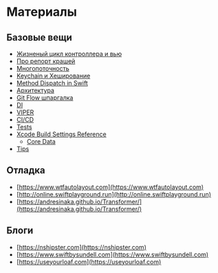 # Материалы

## Базовые вещи&#x20;

* [Жизненый цикл контроллера и вью](https://bradbambara.wordpress.com/2015/01/18/object-life-cycle-uiview/)
* [Про репорт крашей](https://developer.apple.com/library/archive/technotes/tn2151/\_index.html)
* [Многопоточность](https://habr.com/en/post/320152/)
* [Keychain и Хеширование](https://habr.com/en/post/351116/)
* [Method Dispatch in Swift](https://www.rightpoint.com/rplabs/switch-method-dispatch-table)
* [Архитектура](https://habrahabr.ru/company/badoo/blog/281162/)
* [Git Flow шпаргалка](https://danielkummer.github.io/git-flow-cheatsheet/index.ru\_RU.html)
* [DI](https://www.objc.io/issues/15-testing/dependency-injection/)
* [VIPER](https://habr.com/ru/company/rambler-co/blog/311248/)
* [CI/CD](https://medium.com/southbridge/ci-cd-%D0%BF%D1%80%D0%B8%D0%BD%D1%86%D0%B8%D0%BF%D1%8B-%D0%B2%D0%BD%D0%B5%D0%B4%D1%80%D0%B5%D0%BD%D0%B8%D0%B5-%D0%B8%D0%BD%D1%81%D1%82%D1%80%D1%83%D0%BC%D0%B5%D0%BD%D1%82%D1%8B-f0626b9994c8)&#x20;
* [Tests](http://masilotti.com/topics/#ui-testing)&#x20;
* [Xcode Build Settings Reference](https://xcodebuildsettings.com/#category-core-build-system)
  * [Core Data](https://davedelong.com/blog/2018/05/09/the-laws-of-core-data/)&#x20;
* [Tips](https://github.com/JohnSundell/SwiftTips)

## Отладка

* [https://www.wtfautolayout.com](https://www.wtfautolayout.com)
* [http://online.swiftplayground.run](http://online.swiftplayground.run)
* [https://andresinaka.github.io/Transformer/](https://andresinaka.github.io/Transformer/)

## Блоги

* [https://nshipster.com](https://nshipster.com)
* [https://www.swiftbysundell.com](https://www.swiftbysundell.com)
* [https://useyourloaf.com](https://useyourloaf.com)

